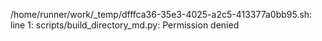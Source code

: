 /home/runner/work/_temp/dfffca36-35e3-4025-a2c5-413377a0bb95.sh: line 1: scripts/build_directory_md.py: Permission denied

